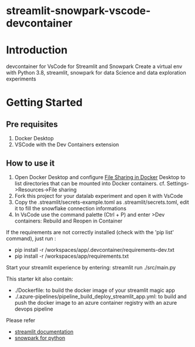 # streamlit-snowpark-vscode-devcontainer

# Introduction 
devcontainer for VsCode for Streamlit and Snowpark
Create a virtual env with Python 3.8, streamlit, snowpark for data Science and data exploration experiments

# Getting Started
## Pre requisites
1. Docker Desktop
2. VSCode with the Dev Containers extension

## How to use it
1. Open Docker Desktop and configure [File Sharing in Docker](https://docs.docker.com/desktop/get-started/#file-sharing) Desktop to list directories that can be mounted into Docker containers. cf. Settings->Resources->File sharing
2. Fork this project for your datalab experiment and open it with VsCode
3. Copy the .streamlit/secrets-example.toml as .streamlit/secrets.toml, edit it to fill the snowflake connection informations
4. In VsCode use the command palette (Ctrl + P) and enter >Dev containers: Rebuild and Reopen in Container

If the requirements are not correctly installed (check with the 'pip list' command), just run :
- pip install -r /workspaces/app/.devcontainer/requirements-dev.txt
- pip install -r /workspaces/app/requirements.txt

Start your streamlit experience by entering:
streamlit run ./src/main.py


This starter kit also contain:
- ./Dockerfile: to build the docker image of your streamlit magic app
- ./.azure-pipelines/pipeline_build_deploy_streamlit_app.yml: to build and push the docker image to an azure container registry with an azure devops pipeline


Please refer
- [streamlit documentation](https://docs.streamlit.io/)
- [snowpark for python](https://docs.snowflake.com/en/developer-guide/snowpark/python/index.html)
